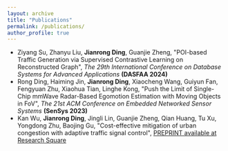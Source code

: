 ```yaml
---
layout: archive
title: "Publications"
permalink: /publications/
author_profile: true
---
```


- Ziyang Su, Zhanyu Liu, **Jianrong Ding**, Guanjie Zheng, "POI-based Traffic Generation via Supervised Contrastive Learning on Reconstructed Graph", *The 29th International Conference on Database Systems for Advanced Applications* **(DASFAA 2024)**
- Rong Ding, Haiming Jin, **Jianrong Ding**, Xiaocheng Wang, Guiyun Fan, Fengyuan Zhu, Xiaohua Tian, Linghe Kong, "Push the Limit of Single-Chip mmWave Radar-Based Egomotion Estimation with Moving Objects in FoV", *The 21st ACM Conference on Embedded Networked Sensor Systems* **(SenSys 2023)**
- Kan Wu, **Jianrong Ding**, Jingli Lin, Guanjie Zheng, Qian Huang, Tu Xu, Yongdong Zhu, Baojing Gu, "Cost-effective mitigation of urban congestion with adaptive traffic signal control", [PREPRINT available at Research Square](https://doi.org/10.21203/rs.3.rs-3176883/v1)

